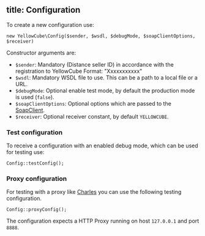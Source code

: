 title: Configuration
---

To create a new configuration use:

    new YellowCube\Config($sender, $wsdl, $debugMode, $soapClientOptions, $receiver)

Constructor arguments are:

 * `$sender`: Mandatory <Depositor-ID> (Distance seller ID) in accordance with the registration to YellowCube Format: "Xxxxxxxxxxx"
 * `$wsdl`: Mandatory WSDL file to use. This can be a path to a local file or a URL.
 * `$debugMode`: Optional enable test mode, by default the production mode is used (`false`).
 * `$soapClientOptions`: Optional options which are passed to the [SoapClient](http://php.net/manual/en/class.soapclient.php).
 * `$receiver`: Optional receiver constant, by default `YELLOWCUBE`.

### Test configuration

To receive a configuration with an enabled debug mode, which can be used for testing use:

    Config::testConfig();

### Proxy configuration

For testing with a proxy like [Charles](http://www.charlesproxy.com/) you can use the following
testing configuration.

    Config::proxyConfig();

The configuration expects a HTTP Proxy running on host `127.0.0.1` and port `8888`.
